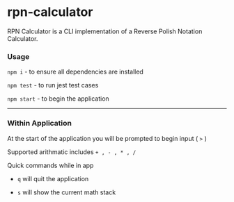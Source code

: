 # rpn-calculator

RPN Calculator is a CLI implementation of a Reverse Polish Notation Calculator.

### Usage
`npm i` - to ensure all dependencies are installed

`npm test` - to run jest test cases

`npm start` - to begin the application

---
### Within Application

At the start of the application you will be prompted to begin input ( `>` )

Supported arithmatic includes `+ , - , * , /`

Quick commands while in app

* `q` will quit the application

* `s` will show the current math stack
